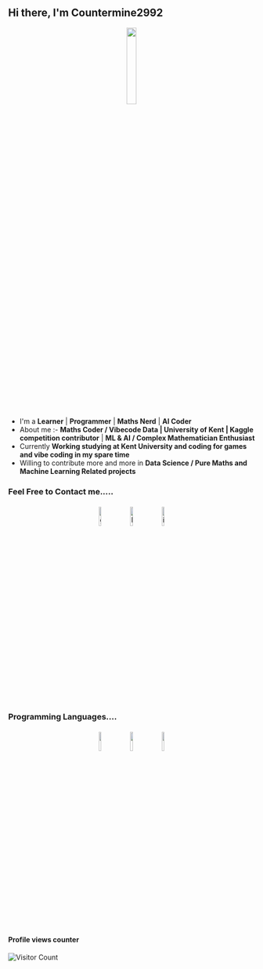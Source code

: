 ## Hi there, I'm Countermine2992

<p align="center">
<img width="20%" src="https://img.icons8.com/ios-filled/96/000000/programming.png"/>
</p>


- I'm a **Learner** | **Programmer** | **Maths Nerd** | **AI Coder**
- About me :- **Maths Coder / Vibecode Data  | University of Kent | Kaggle competition contributor** | **ML & AI / Complex Mathematician Enthusiast**
- Currently **Working studying at Kent University and coding for games and vibe coding in my spare time**
- Willing to contribute more and more in **Data Science / Pure Maths and Machine Learning Related projects**


### Feel Free to Contact me.....

<p align="center">
	<a href="https://github.com/countermine2992"><img alt="github" width="10%" style="padding:5px" src="https://img.icons8.com/clouds/100/000000/github.png"/></a>
  <a href="https://www.linkedin.com/in/ricardo-nonis-1293192b9/"><img alt="linkedin" width="10%" style="padding:5px" src="https://img.icons8.com/clouds/100/000000/linkedin.png"/></a>
	<a href="https://www.instagram.com/*******/"><img alt="instagram" width="10%" style="padding:5px" src="https://img.icons8.com/clouds/100/000000/instagram.png"/></a>
</p>

### Programming Languages....

<p align="center">
	<img width="10%" style="padding:5px" src="https://img.icons8.com/color/144/000000/java-coffee-cup-logo.png"/>
	<img width="10%" style="padding:5px" src="https://img.icons8.com/color/144/000000/python.png"/>
	<img width="10%" style="padding:5px" src="https://img.icons8.com/color/144/000000/javascript.png"/>
</p>

#### Profile views counter
![Visitor Count](https://profile-counter.glitch.me/{countermin2992}/count.svg)

